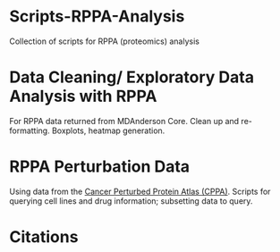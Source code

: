 # Scripts-RPPA-Analysis
Collection of scripts for RPPA (proteomics) analysis

# Data Cleaning/ Exploratory Data Analysis with RPPA
For RPPA data returned from MDAnderson Core. Clean up and re-formatting. Boxplots, heatmap generation. 

# RPPA Perturbation Data
Using data from the [Cancer Perturbed Protein Atlas (CPPA)](https://tcpaportal.org/cppa/#/). Scripts for querying cell lines and drug information; subsetting data to query. 

# Citations

